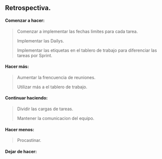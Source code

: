 ## Retrospectiva.

#### Comenzar a hacer:

> Comenzar a implementar las fechas limites para cada tarea.
> 
> Implementar las Dailys.
> 
> Implementar las etiquetas en el tablero de trabajo para diferenciar las tareas por Sprint.

#### Hacer más:

> Aumentar la frencuencia de reuniones.
> 
> Utilizar más a el tablero de trabajo.

#### Continuar haciendo:

> Dividir las cargas de tareas.
> 
> Mantener la comunicacion del equipo.

#### Hacer menos:

> Procastinar.

#### Dejar de hacer:

>

